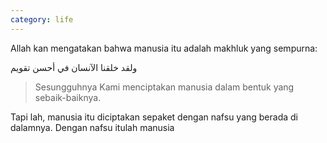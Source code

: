 ```yaml
---
category: life
---
```


Allah kan mengatakan bahwa manusia itu adalah makhluk yang sempurna:

ولقد خلقنا الآنسان في أحسن تقويم

> Sesungguhnya Kami menciptakan manusia dalam bentuk yang sebaik-baiknya.

Tapi lah, manusia itu diciptakan sepaket dengan nafsu yang berada di dalamnya. Dengan nafsu itulah manusia 